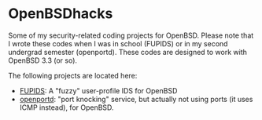 # OpenBSDhacks
Some of my security-related coding projects for OpenBSD. Please note that I wrote these codes when I was in school (FUPIDS) or in my second undergrad semester (openportd). These codes are designed to work with OpenBSD 3.3 (or so).

The following projects are located here:

* [FUPIDS](https://github.com/cdpxe/OpenBSDhacks/tree/master/FUPIDS): A "fuzzy" user-profile IDS for OpenBSD
* [openportd](https://github.com/cdpxe/OpenBSDhacks/tree/master/openportd): "port knocking" service, but actually not using ports (it uses ICMP instead), for OpenBSD.

